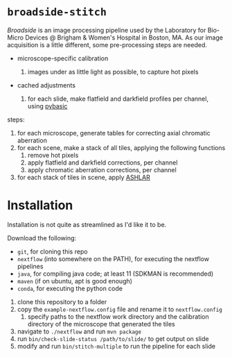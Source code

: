 # `broadside-stitch`

*Broadside* is an image processing pipeline used by the Laboratory for Bio-Micro Devices @ Brigham & Women's Hospital in Boston, MA. As our image acquisition is a little different, some pre-processing steps are needed.

- microscope-specific calibration
  1. images under as little light as possible, to capture hot pixels

- cached adjustments
  1. for each slide, make flatfield and darkfield profiles per channel, using [pybasic](https://github.com/biomicrodev/pybasic) 

steps:
1. for each microscope, generate tables for correcting axial chromatic aberration
2. for each scene, make a stack of all tiles, applying the following functions
   1. remove hot pixels
   2. apply flatfield and darkfield corrections, per channel
   3. apply chromatic aberration corrections, per channel
3. for each stack of tiles in scene, apply [ASHLAR](https://github.com/labsyspharm/ashlar)

# Installation

Installation is not quite as streamlined as I'd like it to be.

Download the following:

- `git`, for cloning this repo
- `nextflow` (into somewhere on the PATH), for executing the nextflow pipelines
- `java`, for compiling java code; at least 11 (SDKMAN is recommended)
- `maven` (if on ubuntu, apt is good enough)
- `conda`, for executing the python code

1. clone this repository to a folder
2. copy the `example-nextflow.config` file and rename it to `nextflow.config`
   1. specify paths to the nextflow work directory and the calibration directory of the microscope that generated the tiles
3. navigate to `./nextflow` and run `mvn package`
4. run `bin/check-slide-status /path/to/slide/` to get output on slide
5. modify and run `bin/stitch-multiple` to run the pipeline for each slide
